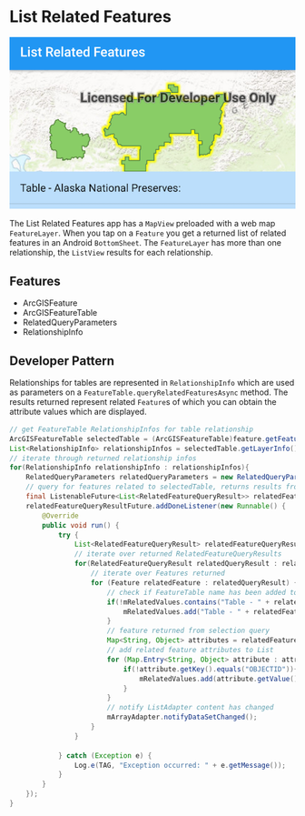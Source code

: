 # List Related Features

![List Related Features App](list-related-features.png)

The List Related Features app has a `MapView` preloaded with a web map `FeatureLayer`. When you tap on a `Feature` you get a returned list of related features in an Android `BottomSheet`. The `FeatureLayer` has more than one relationship, the `ListView` results for each relationship.

## Features
* ArcGISFeature
* ArcGISFeatureTable
* RelatedQueryParameters
* RelationshipInfo

## Developer Pattern
Relationships for tables are represented in `RelationshipInfo` which are used as parameters on a `FeatureTable.queryRelatedFeaturesAsync` method.  The results returned represent related `Feature`s of which you can obtain the attribute values which are displayed.

```java
// get FeatureTable RelationshipInfos for table relationship
ArcGISFeatureTable selectedTable = (ArcGISFeatureTable)feature.getFeatureTable();
List<RelationshipInfo> relationshipInfos = selectedTable.getLayerInfo().getRelationshipInfos();
// iterate through returned relationship infos
for(RelationshipInfo relationshipInfo : relationshipInfos){
    RelatedQueryParameters relatedQueryParameters = new RelatedQueryParameters(relationshipInfo);
    // query for features related to selectedTable, returns results from tables added to the Map
    final ListenableFuture<List<RelatedFeatureQueryResult>> relatedFeatureQueryResultFuture = selectedTable.queryRelatedFeaturesAsync(arcGISFeature, relatedQueryParameters);
    relatedFeatureQueryResultFuture.addDoneListener(new Runnable() {
        @Override
        public void run() {
            try {
                List<RelatedFeatureQueryResult> relatedFeatureQueryResultList = relatedFeatureQueryResultFuture.get();
                // iterate over returned RelatedFeatureQueryResults
                for(RelatedFeatureQueryResult relatedQueryResult : relatedFeatureQueryResultList){
                    // iterate over Features returned
                    for (Feature relatedFeature : relatedQueryResult) {
                        // check if FeatureTable name has been added to List
                        if(!mRelatedValues.contains("Table - " + relatedFeature.getFeatureTable().getTableName() + ":")){
                            mRelatedValues.add("Table - " + relatedFeature.getFeatureTable().getTableName() + ":");
                        }
                        // feature returned from selection query
                        Map<String, Object> attributes = relatedFeature.getAttributes();
                        // add related feature attributes to List
                        for (Map.Entry<String, Object> attribute : attributes.entrySet()) {
                            if(!attribute.getKey().equals("OBJECTID")){
                                mRelatedValues.add(attribute.getValue().toString());
                            }
                        }
                        // notify ListAdapter content has changed
                        mArrayAdapter.notifyDataSetChanged();
                    }
                }

            } catch (Exception e) {
                Log.e(TAG, "Exception occurred: " + e.getMessage());
            }
        }
    });
}
```